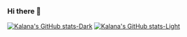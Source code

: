 ### Hi there 👋

[![Kalana's GitHub stats-Dark](https://github-readme-stats.vercel.app/api?username=KalanaRatnayake&show_icons=true&theme=dark#gh-dark-mode-only)](https://github.com/anuraghazra/github-readme-stats#gh-dark-mode-only)
[![Kalana's GitHub stats-Light](https://github-readme-stats.vercel.app/api?username=KalanaRatnayake&show_icons=true&theme=default#gh-light-mode-only)](https://github.com/anuraghazra/github-readme-stats#gh-light-mode-only)

<!--
**KalanaRatnayake/KalanaRatnayake** is a ✨ _special_ ✨ repository because its `README.md` (this file) appears on your GitHub profile.

Here are some ideas to get you started:

- 🔭 I’m currently working on ...
- 🌱 I’m currently learning ...
- 👯 I’m looking to collaborate on ...
- 🤔 I’m looking for help with ...
- 💬 Ask me about ...
- 📫 How to reach me: ...
- 😄 Pronouns: ...
- ⚡ Fun fact: ...
-->
